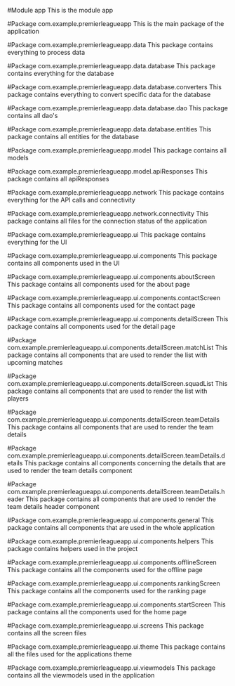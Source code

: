 #Module app
This is the module app

#Package com.example.premierleagueapp
This is the main package of the application

#Package com.example.premierleagueapp.data
This package contains everything to process data

#Package com.example.premierleagueapp.data.database
This package contains everything for the database

#Package com.example.premierleagueapp.data.database.converters
This package contains everything to convert specific data for the database

#Package com.example.premierleagueapp.data.database.dao
This package contains all dao's

#Package com.example.premierleagueapp.data.database.entities
This package contains all entities for the database

#Package com.example.premierleagueapp.model
This package contains all models

#Package com.example.premierleagueapp.model.apiResponses
This package contains all apiResponses

#Package com.example.premierleagueapp.network
This package contains everything for the API calls and connectivity

#Package com.example.premierleagueapp.network.connectivity
This package contains all files for the connection status of the application

#Package com.example.premierleagueapp.ui
This package contains everything for the UI

#Package com.example.premierleagueapp.ui.components
This package contains all components used in the UI

#Package com.example.premierleagueapp.ui.components.aboutScreen
This package contains all components used for the about page

#Package com.example.premierleagueapp.ui.components.contactScreen
This package contains all components used for the contact page

#Package com.example.premierleagueapp.ui.components.detailScreen
This package contains all components used for the detail page

#Package com.example.premierleagueapp.ui.components.detailScreen.matchList
This package contains all components that are used to render the list with upcoming matches

#Package com.example.premierleagueapp.ui.components.detailScreen.squadList
This package contains all components that are used to render the list with players

#Package com.example.premierleagueapp.ui.components.detailScreen.teamDetails
This package contains all components that are used to render the team details

#Package com.example.premierleagueapp.ui.components.detailScreen.teamDetails.details
This package contains all components concerning the details that are used to render the team details component

#Package com.example.premierleagueapp.ui.components.detailScreen.teamDetails.header
This package contains all components that are used to render the team details header component

#Package com.example.premierleagueapp.ui.components.general
This package contains all components that are used in the whole application

#Package com.example.premierleagueapp.ui.components.helpers
This package contains helpers used in the project

#Package com.example.premierleagueapp.ui.components.offlineScreen
This package contains all the components used for the offline page

#Package com.example.premierleagueapp.ui.components.rankingScreen
This package contains all the components used for the ranking page

#Package com.example.premierleagueapp.ui.components.startScreen
This package contains all the components used for the home page

#Package com.example.premierleagueapp.ui.screens
This package contains all the screen files

#Package com.example.premierleagueapp.ui.theme
This package contains all the files used for the applications theme

#Package com.example.premierleagueapp.ui.viewmodels
This package contains all the viewmodels used in the application
